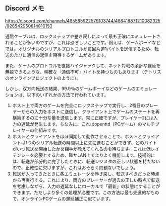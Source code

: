 ## Discord メモ

https://discord.com/channels/465585922579103744/466418871210082325/928542950814810153

通信ケーブルは、ロックステップや巻き戻しによって最も正確にエミュレートされることが多いのですが、これは恐ろしいことです。例えば、ゲームボーイなどでは、オリジナルのシリアルプロトコルが毎回片道1バイトを送信するため、転送のたびに通信の返信を期待するゲームがあります。

また、ゲームのプロトコルを直接ハイジャックして、ネット対戦の余計な遅延を無視できるような、明確な「通信不可」バイトを持つものもあります（テトリスのオンラインプロジェクトのように）。

しかし、双方向転送の結果、99.9％のゲームボーイなどのゲームのエミュレーションは、以下のいずれかの方法で行われています。

1. ホスト上で両方のゲームを完全にロックステップで実行し、2番目のプレーヤーからの入力をホストに送信し、クライアント上でゲームのステートを再構築するのに十分な量を送信します。常に正確ですが、プレイヤー2には入力の遅延が発生します。ちなみに、これはopenttd（PCゲーム）のマルチプレイヤーの仕組みです。
2. ホストとクライアントをほぼ同期して動作させることで、ホストとクライアントは1つのシリアル転送の時間以上に先に進むことができず、どのバイトがいつ転送を開始したかを相手が教えてくれるのを待ちます。これは低レイテンシーを必要とするため、確かLAN上でよりよく機能します。技術的には、転送が部分的に完了したときに、転送レジスタの正しい状態を持たないので、正確性に欠けますが、これはおそらく問題ないでしょう。
3. 転送が入ってきたときに各エミュレータを巻き戻し、転送すべきだった時点から再実行する。これにより、両方のプレーヤーが過去の正しい時点で転送を考慮しながら、入力の遅延なしにローカルで「最新」の状態にすることができます。ただしより多くの処理が必要です。この方法は最も先進的なもので、オンラインPCゲームの遅延補正に似ています。
